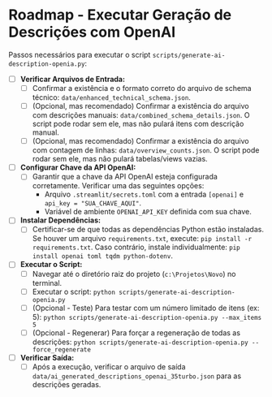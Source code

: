 # Roadmap - Executar Geração de Descrições com OpenAI

Passos necessários para executar o script `scripts/generate-ai-description-openia.py`:

- [ ] **Verificar Arquivos de Entrada:**
    - [ ] Confirmar a existência e o formato correto do arquivo de schema técnico: `data/enhanced_technical_schema.json`.
    - [ ] (Opcional, mas recomendado) Confirmar a existência do arquivo com descrições manuais: `data/combined_schema_details.json`. O script pode rodar sem ele, mas não pulará itens com descrição manual.
    - [ ] (Opcional, mas recomendado) Confirmar a existência do arquivo com contagem de linhas: `data/overview_counts.json`. O script pode rodar sem ele, mas não pulará tabelas/views vazias.

- [ ] **Configurar Chave da API OpenAI:**
    - [ ] Garantir que a chave da API OpenAI esteja configurada corretamente. Verificar uma das seguintes opções:
        - Arquivo `.streamlit/secrets.toml` com a entrada `[openai]` e `api_key = "SUA_CHAVE_AQUI"`.
        - Variável de ambiente `OPENAI_API_KEY` definida com sua chave.

- [ ] **Instalar Dependências:**
    - [ ] Certificar-se de que todas as dependências Python estão instaladas. Se houver um arquivo `requirements.txt`, execute: `pip install -r requirements.txt`. Caso contrário, instale individualmente: `pip install openai toml tqdm python-dotenv`.

- [ ] **Executar o Script:**
    - [ ] Navegar até o diretório raiz do projeto (`c:\Projetos\Novo`) no terminal.
    - [ ] Executar o script: `python scripts/generate-ai-description-openia.py`
    - [ ] (Opcional - Teste) Para testar com um número limitado de itens (ex: 5): `python scripts/generate-ai-description-openia.py --max_items 5`
    - [ ] (Opcional - Regenerar) Para forçar a regeneração de todas as descrições: `python scripts/generate-ai-description-openia.py --force_regenerate`

- [ ] **Verificar Saída:**
    - [ ] Após a execução, verificar o arquivo de saída `data/ai_generated_descriptions_openai_35turbo.json` para as descrições geradas.
